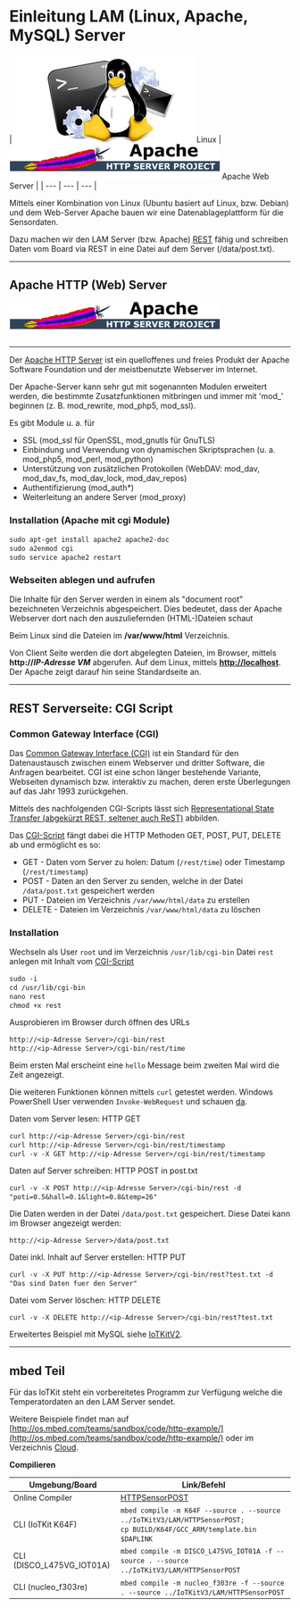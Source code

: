 Einleitung LAM (Linux, Apache, MySQL) Server
============================================

| ![](../images/Linux.png) Linux | ![](../images/Apache.png) Apache Web Server | 
| --- | --- | --- |

Mittels einer Kombination von Linux (Ubuntu basiert auf Linux, bzw. Debian) und dem Web-Server Apache bauen wir eine Datenablageplattform für die Sensordaten.

Dazu machen wir den LAM Server (bzw. Apache) [REST](http://de.wikipedia.org/wiki/Representational_State_Transfer) fähig und schreiben Daten vom Board via REST in eine Datei auf dem Server (/data/post.txt).

***
Apache HTTP (Web) Server
------------------------ 

![](../images/Apache.png)

- - -

Der [Apache HTTP Server](http://de.wikipedia.org/wiki/Apache_HTTP_Server) ist ein quelloffenes und freies Produkt der Apache Software Foundation und der meistbenutzte Webserver im Internet.

Der Apache-Server kann sehr gut mit sogenannten Modulen erweitert werden, die bestimmte Zusatzfunktionen mitbringen und immer mit &#039;mod_&#039; beginnen (z. B. mod_rewrite, mod_php5, mod_ssl).

Es gibt Module u. a. für

*   SSL (mod_ssl für OpenSSL, mod_gnutls für GnuTLS)
*   Einbindung und Verwendung von dynamischen Skriptsprachen (u. a. mod_php5, mod_perl, mod_python)
*   Unterstützung von zusätzlichen Protokollen (WebDAV: mod_dav, mod_dav_fs, mod_dav_lock, mod_dav_repos)
*   Authentifizierung (mod_auth*)
*   Weiterleitung an andere Server (mod_proxy)

### Installation (Apache mit cgi Module)

    sudo apt-get install apache2 apache2-doc 
    sudo a2enmod cgi
    sudo service apache2 restart

### Webseiten ablegen und aufrufen 

Die Inhalte für den Server werden in einem als "document root" bezeichneten Verzeichnis abgespeichert. Dies bedeutet, dass der Apache Webserver dort nach den auszuliefernden (HTML-)Dateien schaut

Beim Linux sind die Dateien im **/var/www/html** Verzeichnis.

Von Client Seite werden die dort abgelegten Dateien, im Browser, mittels **http://_IP-Adresse VM_** abgerufen. Auf dem Linux, mittels **[http://localhost](http://localhost)**. Der Apache zeigt darauf hin seine Standardseite an.

***
REST Serverseite: CGI Script 
----------------------------

### Common Gateway Interface (CGI) 

Das [Common Gateway Interface (CGI)](http://de.wikipedia.org/wiki/Common_Gateway_Interface) ist ein Standard für den Datenaustausch zwischen einem Webserver und dritter Software, die Anfragen bearbeitet. CGI ist eine schon länger bestehende Variante, Webseiten dynamisch bzw. interaktiv zu machen, deren erste Überlegungen auf das Jahr 1993 zurückgehen.

Mittels des nachfolgenden CGI-Scripts lässt sich [Representational State Transfer (abgekürzt REST, seltener auch ReST)](http://de.wikipedia.org/wiki/Representational_State_Transfer) abbilden.

Das [CGI-Script](rest) fängt dabei die HTTP Methoden GET, POST, PUT, DELETE ab und ermöglicht es so:
* GET - Daten vom Server zu holen: Datum (`/rest/time`) oder Timestamp (`/rest/timestamp`)
* POST - Daten an den Server zu senden, welche in der Datei `/data/post.txt` gespeichert werden
* PUT - Dateien im Verzeichnis `/var/www/html/data` zu erstellen
* DELETE - Dateien im Verzeichnis `/var/www/html/data` zu löschen

### Installation

Wechseln als User `root` und im Verzeichnis `/usr/lib/cgi-bin` Datei `rest` anlegen mit Inhalt vom [CGI-Script](rest)

    sudo -i
    cd /usr/lib/cgi-bin
    nano rest
    chmod +x rest
    
Ausprobieren im Browser durch öffnen des URLs

    http://<ip-Adresse Server>/cgi-bin/rest
    http://<ip-Adresse Server>/cgi-bin/rest/time
    
Beim ersten Mal erscheint eine `hello` Message beim zweiten Mal wird die Zeit angezeigt.

Die weiteren Funktionen können mittels `curl` getestet werden. Windows PowerShell User verwenden `Invoke-WebRequest` und schauen [da](https://stackoverflow.com/questions/17325293/invoke-webrequest-post-with-parameters/52545944).

Daten vom Server lesen: HTTP GET

    curl http://<ip-Adresse Server>/cgi-bin/rest
    curl http://<ip-Adresse Server>/cgi-bin/rest/timestamp
    curl -v -X GET http://<ip-Adresse Server>/cgi-bin/rest/timestamp

Daten auf Server schreiben: HTTP POST in post.txt 

    curl -v -X POST http://<ip-Adresse Server>/cgi-bin/rest -d "poti=0.5&hall=0.1&light=0.8&temp=26"
    
Die Daten werden in der Datei `/data/post.txt` gespeichert. Diese Datei kann im Browser angezeigt werden:

    http://<ip-Adresse Server>/data/post.txt

Datei inkl. Inhalt auf Server erstellen: HTTP PUT

    curl -v -X PUT http://<ip-Adresse Server>/cgi-bin/rest?test.txt -d "Das sind Daten fuer den Server"

Datei vom Server löschen: HTTP DELETE

    curl -v -X DELETE http://<ip-Adresse Server>/cgi-bin/rest?test.txt 
    
Erweitertes Beispiel mit MySQL siehe [IoTKitV2](https://github.com/mc-b/IoTKitV2/tree/master/LAM).    

***
mbed Teil
---------

Für das IoTKit steht ein vorbereitetes Programm zur Verfügung welche die Temperatordaten an den LAM Server sendet.

Weitere Beispiele findet man auf [http://os.mbed.com/teams/sandbox/code/http-example/](http://os.mbed.com/teams/sandbox/code/http-example/) oder im Verzeichnis [Cloud](../cloud).


**Compilieren**

| Umgebung/Board    | Link/Befehl                      |
| ----------------- | -------------------------------- |
| Online Compiler | [HTTPSensorPOST](https://os.mbed.com/compiler/#import:/teams/IoTKitV3/code/HTTPSensorPOST/) |
| CLI (IoTKit K64F) | `mbed compile -m K64F --source . --source ../IoTKitV3/LAM/HTTPSensorPOST; ` <br> `cp BUILD/K64F/GCC_ARM/template.bin $DAPLINK` |
| CLI (DISCO_L475VG_IOT01A) | `mbed compile -m DISCO_L475VG_IOT01A -f --source . --source ../IoTKitV3/LAM/HTTPSensorPOST` |
| CLI (nucleo_f303re) | `mbed compile -m nucleo_f303re -f --source . --source ../IoTKitV3/LAM/HTTPSensorPOST` |


